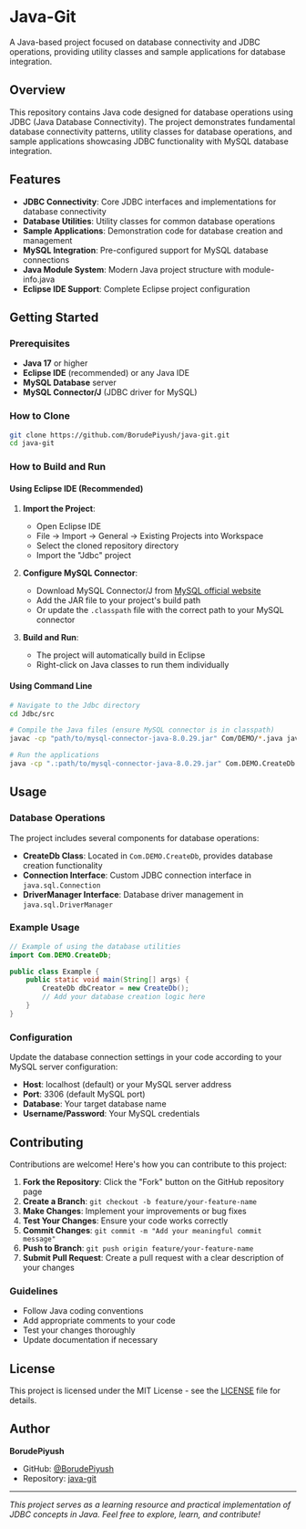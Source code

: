 # Java-Git

A Java-based project focused on database connectivity and JDBC operations, providing utility classes and sample applications for database integration.

## Overview

This repository contains Java code designed for database operations using JDBC (Java Database Connectivity). The project demonstrates fundamental database connectivity patterns, utility classes for database operations, and sample applications showcasing JDBC functionality with MySQL database integration.

## Features

- **JDBC Connectivity**: Core JDBC interfaces and implementations for database connectivity
- **Database Utilities**: Utility classes for common database operations
- **Sample Applications**: Demonstration code for database creation and management
- **MySQL Integration**: Pre-configured support for MySQL database connections
- **Java Module System**: Modern Java project structure with module-info.java
- **Eclipse IDE Support**: Complete Eclipse project configuration

## Getting Started

### Prerequisites

- **Java 17** or higher
- **Eclipse IDE** (recommended) or any Java IDE
- **MySQL Database** server
- **MySQL Connector/J** (JDBC driver for MySQL)

### How to Clone

```bash
git clone https://github.com/BorudePiyush/java-git.git
cd java-git
```

### How to Build and Run

#### Using Eclipse IDE (Recommended)

1. **Import the Project**:
   - Open Eclipse IDE
   - File → Import → General → Existing Projects into Workspace
   - Select the cloned repository directory
   - Import the "Jdbc" project

2. **Configure MySQL Connector**:
   - Download MySQL Connector/J from [MySQL official website](https://dev.mysql.com/downloads/connector/j/)
   - Add the JAR file to your project's build path
   - Or update the `.classpath` file with the correct path to your MySQL connector

3. **Build and Run**:
   - The project will automatically build in Eclipse
   - Right-click on Java classes to run them individually

#### Using Command Line

```bash
# Navigate to the Jdbc directory
cd Jdbc/src

# Compile the Java files (ensure MySQL connector is in classpath)
javac -cp "path/to/mysql-connector-java-8.0.29.jar" Com/DEMO/*.java java/sql/*.java

# Run the applications
java -cp ".:path/to/mysql-connector-java-8.0.29.jar" Com.DEMO.CreateDb
```

## Usage

### Database Operations

The project includes several components for database operations:

- **CreateDb Class**: Located in `Com.DEMO.CreateDb`, provides database creation functionality
- **Connection Interface**: Custom JDBC connection interface in `java.sql.Connection`
- **DriverManager Interface**: Database driver management in `java.sql.DriverManager`

### Example Usage

```java
// Example of using the database utilities
import Com.DEMO.CreateDb;

public class Example {
    public static void main(String[] args) {
        CreateDb dbCreator = new CreateDb();
        // Add your database creation logic here
    }
}
```

### Configuration

Update the database connection settings in your code according to your MySQL server configuration:
- **Host**: localhost (default) or your MySQL server address
- **Port**: 3306 (default MySQL port)
- **Database**: Your target database name
- **Username/Password**: Your MySQL credentials

## Contributing

Contributions are welcome! Here's how you can contribute to this project:

1. **Fork the Repository**: Click the "Fork" button on the GitHub repository page
2. **Create a Branch**: `git checkout -b feature/your-feature-name`
3. **Make Changes**: Implement your improvements or bug fixes
4. **Test Your Changes**: Ensure your code works correctly
5. **Commit Changes**: `git commit -m "Add your meaningful commit message"`
6. **Push to Branch**: `git push origin feature/your-feature-name`
7. **Submit Pull Request**: Create a pull request with a clear description of your changes

### Guidelines

- Follow Java coding conventions
- Add appropriate comments to your code
- Test your changes thoroughly
- Update documentation if necessary

## License

This project is licensed under the MIT License - see the [LICENSE](LICENSE) file for details.

## Author

**BorudePiyush**
- GitHub: [@BorudePiyush](https://github.com/BorudePiyush)
- Repository: [java-git](https://github.com/BorudePiyush/java-git)

---

*This project serves as a learning resource and practical implementation of JDBC concepts in Java. Feel free to explore, learn, and contribute!*